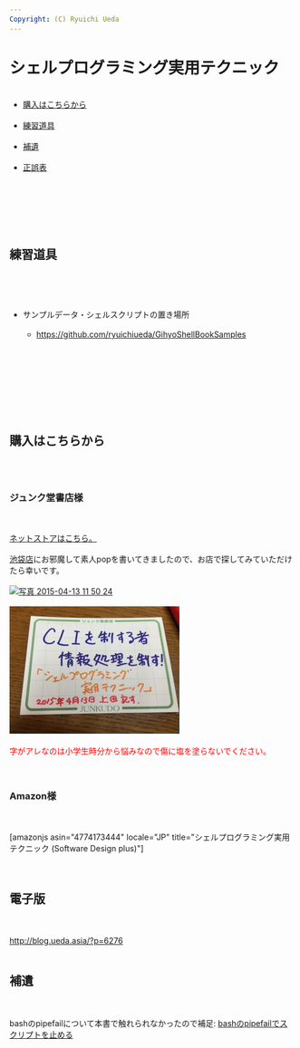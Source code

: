 ```yaml
---
Copyright: (C) Ryuichi Ueda
---
```



# シェルプログラミング実用テクニック
<ul><br />
 <li><a href="#purchase">購入はこちらから</a></li><br />
 <li><a href="#practice">練習道具</a></li><br />
 <li><a href="#supplement">補遺</a></li><br />
 <li><a href="https://blog.ueda.asia/?page_id=6295" target="_blank">正誤表</a></li><br />
<br />
</ul><br />
<br />
<br />
<h2 id="practice">練習道具</h2><br />
<br />
<ul><br />
 <li>サンプルデータ・シェルスクリプトの置き場所<br />
 <ul><br />
 <li><a href="https://github.com/ryuichiueda/GihyoShellBookSamples">https://github.com/ryuichiueda/GihyoShellBookSamples</a></li><br />
 </ul><br />
 </li><br />
<br />
</ul><br />
<br />
<br />
<h2 id="purchase">購入はこちらから</h2><br />
<br />
<h3>ジュンク堂書店様</h3><br />
<br />
<a href="http://www.junkudo.co.jp/mj/products/list.php?zssearch_genre=&search_2=1&search_1=0&search_text=%E4%B8%8A%E7%94%B0%E9%9A%86%E4%B8%80">ネットストアはこちら。</a><br />
<br />
<a href="http://www.junkudo.co.jp/mj/store/store_detail.php?store_id=1" target="_blank">池袋店</a>にお邪魔して素人popを書いてきましたので、お店で探してみていただけたら幸いです。<br />
<br />
<a href="-2015-04-13-11-50-24-e1428917126756.jpg"><img src="-2015-04-13-11-50-24-e1428917126756-225x300.jpg" alt="写真 2015-04-13 11 50 24" width="225" height="300" class="aligncenter size-medium wp-image-5794" /></a><br />
<br />
<a href="写真-2015-04-13-11-50-55.jpg"><img src="写真-2015-04-13-11-50-55-300x225.jpg" alt="写真 2015-04-13 11 50 55" width="300" height="225" class="aligncenter size-medium wp-image-5795" /></a><br />
<br />
<span style="color:red">字がアレなのは小学生時分から悩みなので傷に塩を塗らないでください。</span><br />
<br />
<br />
<h3>Amazon様</h3><br />
<br />
[amazonjs asin="4774173444" locale="JP" title="シェルプログラミング実用テクニック (Software Design plus)"]<br />
<br />
<br />
<h2>電子版</h2><br />
<br />
<a href="http://blog.ueda.asia/?p=6276">http://blog.ueda.asia/?p=6276</a><br />
<br />
<h2 id="#suppriment">補遺</h2><br />
<br />
bashのpipefailについて本書で触れられなかったので補足: <a href="http://blog.ueda.asia/?p=5953" title="bashのpipefailで確実にスクリプトを止める">bashのpipefailでスクリプトを止める</a>
